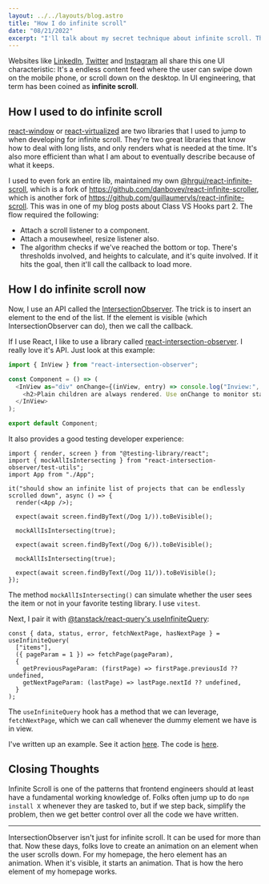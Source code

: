```yaml
---
layout: ../../layouts/blog.astro
title: "How I do infinite scroll"
date: "08/21/2022"
excerpt: "I'll talk about my secret technique about infinite scroll. The same technique is actually used for this site!"
---
```


Websites like [LinkedIn](https://www.linkedin.com/), [Twitter](https://twitter.com/) and [Instagram](instagram.com) all share this one UI characteristic: It's a endless content feed where the user can swipe down on the mobile phone, or scroll down on the desktop. In UI engineering, that term has been coined as **infinite scroll**.

## How I used to do infinite scroll

[react-window](https://github.com/bvaughn/react-window) or [react-virtualized](https://bvaughn.github.io/react-virtualized/) are two libraries that I used to jump to when developing for infinite scroll. They're two great libraries that know how to deal with long lists, and only renders what is needed at the time. It's also more efficient than what I am about to eventually describe because of what it keeps.

I used to even fork an entire lib, maintained my own [@hrgui/react-infinite-scroll](https://github.com/hrgui/react-infinite-scroll), which is a fork of https://github.com/danbovey/react-infinite-scroller, which is another fork of https://github.com/guillaumervls/react-infinite-scroll. This was in one of my blog posts about Class VS Hooks part 2. The flow required the following:

- Attach a scroll listener to a component.
- Attach a mousewheel, resize listener also.
- The algorithm checks if we've reached the bottom or top. There's thresholds involved, and heights to calculate, and it's quite involved. If it hits the goal, then it'll call the callback to load more.

## How I do infinite scroll now

Now, I use an API called the [IntersectionObserver](https://caniuse.com/intersectionobserver). The trick is to insert an element to the end of the list. If the element is visible (which IntersectionObserver can do), then we call the callback.

If I use React, I like to use a library called [react-intersection-observer](https://www.npmjs.com/package/react-intersection-observer). I really love it's API. Just look at this example:

```js
import { InView } from "react-intersection-observer";

const Component = () => (
  <InView as="div" onChange={(inView, entry) => console.log("Inview:", inView)}>
    <h2>Plain children are always rendered. Use onChange to monitor state.</h2>
  </InView>
);

export default Component;
```

It also provides a good testing developer experience:

```tsx
import { render, screen } from "@testing-library/react";
import { mockAllIsIntersecting } from "react-intersection-observer/test-utils";
import App from "./App";

it("should show an infinite list of projects that can be endlessly scrolled down", async () => {
  render(<App />);

  expect(await screen.findByText(/Dog 1/)).toBeVisible();

  mockAllIsIntersecting(true);

  expect(await screen.findByText(/Dog 6/)).toBeVisible();

  mockAllIsIntersecting(true);

  expect(await screen.findByText(/Dog 11/)).toBeVisible();
});
```

The method `mockAllIsIntersecting()` can simulate whether the user sees the item or not in your favorite testing library. I use `vitest`.

Next, I pair it with [@tanstack/react-query's useInfiniteQuery](https://tanstack.com/query/v4/docs/reference/useInfiniteQuery):

```tsx
const { data, status, error, fetchNextPage, hasNextPage } = useInfiniteQuery(
  ["items"],
  ({ pageParam = 1 }) => fetchPage(pageParam),
  {
    getPreviousPageParam: (firstPage) => firstPage.previousId ?? undefined,
    getNextPageParam: (lastPage) => lastPage.nextId ?? undefined,
  }
);
```

The `useInfiniteQuery` hook has a method that we can leverage, `fetchNextPage`, which we can call whenever the dummy element we have is in view.

I've written up an example. See it action [here](https://www.harmanradix.com/infinite-scroll-demo). The code is [here](https://github.com/hrgui/infinite-scroll-demo).

## Closing Thoughts

Infinite Scroll is one of the patterns that frontend engineers should at least have a fundamental working knowledge of. Folks often jump up to do `npm install X` whenever they are tasked to, but if we step back, simplify the problem, then we get better control over all the code we have written.

---

IntersectionObserver isn't just for infinite scroll. It can be used for more than that. Now these days, folks love to create an animation on an element when the user scrolls down. For my homepage, the hero element has an animation. When it's visible, it starts an animation. That is how the hero element of my homepage works.
